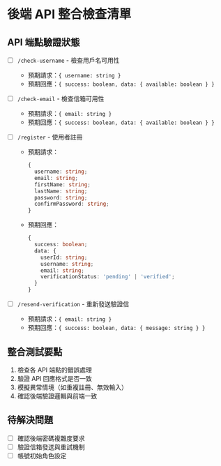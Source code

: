 # 後端 API 整合檢查清單

## API 端點驗證狀態
- [ ] `/check-username` - 檢查用戶名可用性
  - 預期請求：`{ username: string }`
  - 預期回應：`{ success: boolean, data: { available: boolean } }`

- [ ] `/check-email` - 檢查信箱可用性
  - 預期請求：`{ email: string }`
  - 預期回應：`{ success: boolean, data: { available: boolean } }`

- [ ] `/register` - 使用者註冊
  - 預期請求：
    ```typescript
    {
      username: string;
      email: string;
      firstName: string;
      lastName: string;
      password: string;
      confirmPassword: string;
    }
    ```
  - 預期回應：
    ```typescript
    {
      success: boolean;
      data: {
        userId: string;
        username: string;
        email: string;
        verificationStatus: 'pending' | 'verified';
      }
    }
    ```

- [ ] `/resend-verification` - 重新發送驗證信
  - 預期請求：`{ email: string }`
  - 預期回應：`{ success: boolean, data: { message: string } }`

## 整合測試要點
1. 檢查各 API 端點的錯誤處理
2. 驗證 API 回應格式是否一致
3. 模擬異常情境（如重複註冊、無效輸入）
4. 確認後端驗證邏輯與前端一致

## 待解決問題
- [ ] 確認後端密碼複雜度要求
- [ ] 驗證信箱發送與重試機制
- [ ] 帳號初始角色設定